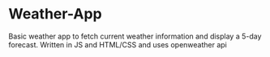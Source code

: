 # Weather-App
Basic weather app to fetch current weather information and display a 5-day forecast. Written in JS and HTML/CSS and uses openweather api
